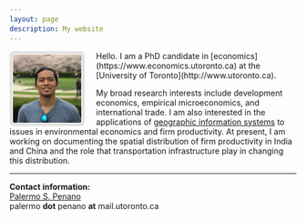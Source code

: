 ```yaml
---
layout: page
description: My website
---
```


<img height="120" width="120" style="padding:1px; border: 5px solid #E2E2E2; border-radius:8px; margin-right: 20px" align="left" src="images/profile_pic_cropped.jpeg">
Hello. I am a PhD candidate in [economics](https://www.economics.utoronto.ca) at the [University of Toronto](http://www.utoronto.ca).

My broad research interests include development economics, empirical microeconomics, and international trade. I am also interested in the applications of [geographic information systems][1] to issues in environmental economics and firm productivity. At present, I am working on documenting the spatial distribution of firm productivity in India and China and the role that transportation infrastructure play in changing this distribution.

___
**Contact information:** <br/>
[Palermo S. Penano](https://www.economics.utoronto.ca/index.php/index/person/gradStudent/1000955) <br/>
palermo **dot** penano **at** mail.utoronto.ca
<!-- Last update: November 2016 -->

[1]: https://en.wikipedia.org/wiki/Geographic_information_system
